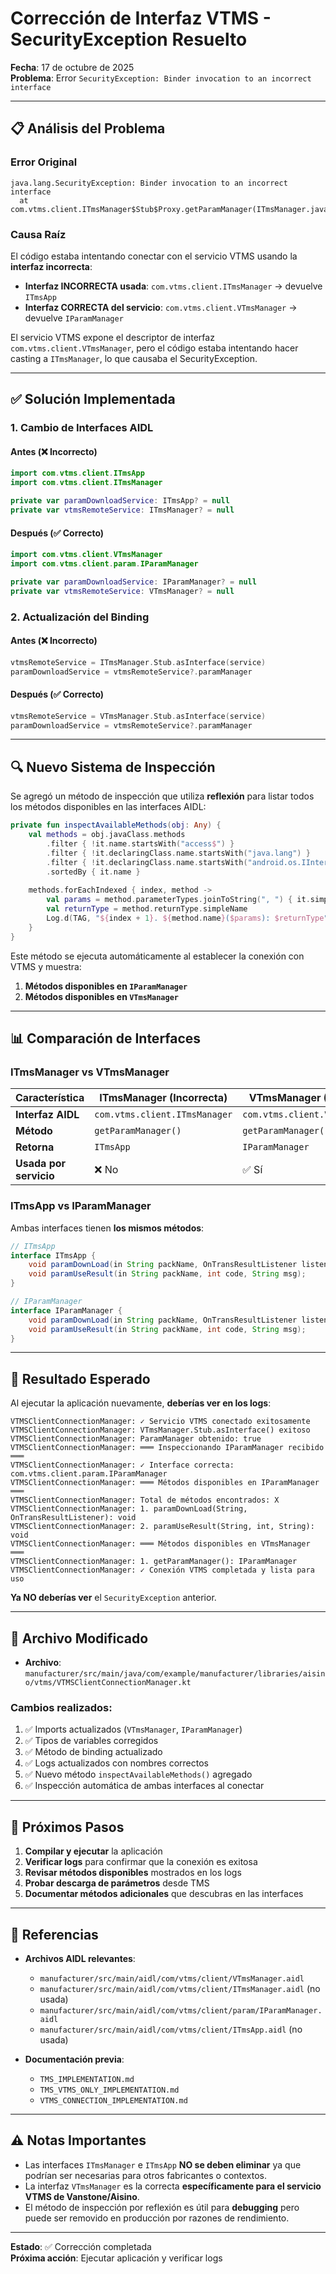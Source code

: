 # Corrección de Interfaz VTMS - SecurityException Resuelto

**Fecha**: 17 de octubre de 2025  
**Problema**: Error `SecurityException: Binder invocation to an incorrect interface`

---

## 📋 Análisis del Problema

### Error Original
```
java.lang.SecurityException: Binder invocation to an incorrect interface
  at com.vtms.client.ITmsManager$Stub$Proxy.getParamManager(ITmsManager.java:99)
```

### Causa Raíz
El código estaba intentando conectar con el servicio VTMS usando la **interfaz incorrecta**:

- **Interfaz INCORRECTA usada**: `com.vtms.client.ITmsManager` → devuelve `ITmsApp`
- **Interfaz CORRECTA del servicio**: `com.vtms.client.VTmsManager` → devuelve `IParamManager`

El servicio VTMS expone el descriptor de interfaz `com.vtms.client.VTmsManager`, pero el código estaba intentando hacer casting a `ITmsManager`, lo que causaba el SecurityException.

---

## ✅ Solución Implementada

### 1. Cambio de Interfaces AIDL

#### Antes (❌ Incorrecto)
```kotlin
import com.vtms.client.ITmsApp
import com.vtms.client.ITmsManager

private var paramDownloadService: ITmsApp? = null
private var vtmsRemoteService: ITmsManager? = null
```

#### Después (✅ Correcto)
```kotlin
import com.vtms.client.VTmsManager
import com.vtms.client.param.IParamManager

private var paramDownloadService: IParamManager? = null
private var vtmsRemoteService: VTmsManager? = null
```

### 2. Actualización del Binding

#### Antes (❌ Incorrecto)
```kotlin
vtmsRemoteService = ITmsManager.Stub.asInterface(service)
paramDownloadService = vtmsRemoteService?.paramManager
```

#### Después (✅ Correcto)
```kotlin
vtmsRemoteService = VTmsManager.Stub.asInterface(service)
paramDownloadService = vtmsRemoteService?.paramManager
```

---

## 🔍 Nuevo Sistema de Inspección

Se agregó un método de inspección que utiliza **reflexión** para listar todos los métodos disponibles en las interfaces AIDL:

```kotlin
private fun inspectAvailableMethods(obj: Any) {
    val methods = obj.javaClass.methods
        .filter { !it.name.startsWith("access$") }
        .filter { !it.declaringClass.name.startsWith("java.lang") }
        .filter { !it.declaringClass.name.startsWith("android.os.IInterface") }
        .sortedBy { it.name }
    
    methods.forEachIndexed { index, method ->
        val params = method.parameterTypes.joinToString(", ") { it.simpleName }
        val returnType = method.returnType.simpleName
        Log.d(TAG, "${index + 1}. ${method.name}($params): $returnType")
    }
}
```

Este método se ejecuta automáticamente al establecer la conexión con VTMS y muestra:

1. **Métodos disponibles en `IParamManager`**
2. **Métodos disponibles en `VTmsManager`**

---

## 📊 Comparación de Interfaces

### ITmsManager vs VTmsManager

| Característica | ITmsManager (Incorrecta) | VTmsManager (Correcta) |
|----------------|-------------------------|------------------------|
| **Interfaz AIDL** | `com.vtms.client.ITmsManager` | `com.vtms.client.VTmsManager` |
| **Método** | `getParamManager()` | `getParamManager()` |
| **Retorna** | `ITmsApp` | `IParamManager` |
| **Usada por servicio** | ❌ No | ✅ Sí |

### ITmsApp vs IParamManager

Ambas interfaces tienen **los mismos métodos**:

```java
// ITmsApp
interface ITmsApp {
    void paramDownLoad(in String packName, OnTransResultListener listener);
    void paramUseResult(in String packName, int code, String msg);
}

// IParamManager  
interface IParamManager {
    void paramDownLoad(in String packName, OnTransResultListener listener);
    void paramUseResult(in String packName, int code, String msg);
}
```

---

## 🎯 Resultado Esperado

Al ejecutar la aplicación nuevamente, **deberías ver en los logs**:

```
VTMSClientConnectionManager: ✓ Servicio VTMS conectado exitosamente
VTMSClientConnectionManager: VTmsManager.Stub.asInterface() exitoso
VTMSClientConnectionManager: ParamManager obtenido: true
VTMSClientConnectionManager: ═══ Inspeccionando IParamManager recibido ═══
VTMSClientConnectionManager: ✓ Interface correcta: com.vtms.client.param.IParamManager
VTMSClientConnectionManager: ═══ Métodos disponibles en IParamManager ═══
VTMSClientConnectionManager: Total de métodos encontrados: X
VTMSClientConnectionManager: 1. paramDownLoad(String, OnTransResultListener): void
VTMSClientConnectionManager: 2. paramUseResult(String, int, String): void
VTMSClientConnectionManager: ═══ Métodos disponibles en VTmsManager ═══
VTMSClientConnectionManager: 1. getParamManager(): IParamManager
VTMSClientConnectionManager: ✓ Conexión VTMS completada y lista para uso
```

**Ya NO deberías ver** el `SecurityException` anterior.

---

## 📁 Archivo Modificado

- **Archivo**: `manufacturer/src/main/java/com/example/manufacturer/libraries/aisino/vtms/VTMSClientConnectionManager.kt`

### Cambios realizados:
1. ✅ Imports actualizados (`VTmsManager`, `IParamManager`)
2. ✅ Tipos de variables corregidos
3. ✅ Método de binding actualizado
4. ✅ Logs actualizados con nombres correctos
5. ✅ Nuevo método `inspectAvailableMethods()` agregado
6. ✅ Inspección automática de ambas interfaces al conectar

---

## 🚀 Próximos Pasos

1. **Compilar y ejecutar** la aplicación
2. **Verificar logs** para confirmar que la conexión es exitosa
3. **Revisar métodos disponibles** mostrados en los logs
4. **Probar descarga de parámetros** desde TMS
5. **Documentar métodos adicionales** que descubras en las interfaces

---

## 🔗 Referencias

- **Archivos AIDL relevantes**:
  - `manufacturer/src/main/aidl/com/vtms/client/VTmsManager.aidl`
  - `manufacturer/src/main/aidl/com/vtms/client/ITmsManager.aidl` (no usada)
  - `manufacturer/src/main/aidl/com/vtms/client/param/IParamManager.aidl`
  - `manufacturer/src/main/aidl/com/vtms/client/ITmsApp.aidl` (no usada)

- **Documentación previa**:
  - `TMS_IMPLEMENTATION.md`
  - `TMS_VTMS_ONLY_IMPLEMENTATION.md`
  - `VTMS_CONNECTION_IMPLEMENTATION.md`

---

## ⚠️ Notas Importantes

- Las interfaces `ITmsManager` e `ITmsApp` **NO se deben eliminar** ya que podrían ser necesarias para otros fabricantes o contextos.
- La interfaz `VTmsManager` es la correcta **específicamente para el servicio VTMS de Vanstone/Aisino**.
- El método de inspección por reflexión es útil para **debugging** pero puede ser removido en producción por razones de rendimiento.

---

**Estado**: ✅ Corrección completada  
**Próxima acción**: Ejecutar aplicación y verificar logs

